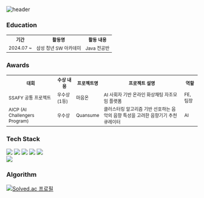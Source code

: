 ![header](https://capsule-render.vercel.app/api?type=venom&height=300&color=auto&text=Welcome%20to&fontColor=f3f3f3&fontSize=60&desc=ha0's%20GitHub&descAlignY=64)

### Education
<table style="font-size: 9pt;">
  <tr>
    <th>기간</th>
    <th>활동명</th>
    <th>활동 내용</th>
  </tr>
  <tr>
    <td>2024.07 ~</td>
    <td>삼성 청년 SW 아카데미</td>
    <td>Java 전공반</td>
  </tr>
</table>

### Awards
<table style="font-size: 9pt;">
  <tr>
    <th>대회</th>
    <th>수상 내용</th>
    <th>프로젝트명</th>
    <th>프로젝트 설명</th>
    <th>역할</th>
  </tr>
  <tr>
    <td>SSAFY 공통 프로젝트</td>
    <td>우수상 (1등)</td>
    <td>마음온</td>
    <td>AI 사회자 기반 온라인 화상채팅 자조모임 플랫폼</td>
    <td>FE, 팀장</td>
  </tr>
  <tr>
    <td>AICP (AI Challengers Program)</td>
    <td>우수상</td>
    <td>Quansume</td>
    <td>클러스터링 알고리즘 기반 선호하는 음악의 음향 특성을 고려한 음향기기 추천 큐레이터</td>
    <td>AI</td>
  </tr>
</table>

### Tech Stack
<div>
<img src="https://img.shields.io/badge/javascript-%23F7DF1E.svg?&style=for-the-badge&logo=javascript&logoColor=black" />
<img src="https://img.shields.io/badge/typescript-%233178C6.svg?&style=for-the-badge&logo=typescript&logoColor=white" />
<img src="https://img.shields.io/badge/react-%2361DAFB.svg?&style=for-the-badge&logo=react&logoColor=black" />
<img src="https://img.shields.io/badge/vue.js-%234FC08D.svg?&style=for-the-badge&logo=vue.js&logoColor=white" />
<img src="https://img.shields.io/badge/tailwind%20css-%2338B2AC.svg?&style=for-the-badge&logo=tailwind%20css&logoColor=white" />
<br />
<img src="https://img.shields.io/badge/java-%23007396.svg?&style=for-the-badge&logo=java&logoColor=white" /> 
</div>

### Algorithm
[![Solved.ac
프로필](http://mazassumnida.wtf/api/v2/generate_badge?boj=lha0)](https://solved.ac/lha0)<br/>
<!-- 
<div align="center">
### 💻 Tech 💻
  <div style="display:flex; flex-direction:row; align:center;" >
    <img src="https://img.shields.io/badge/React-61DAFB?style=for-the-badge&logo=React&logoColor=white">
    <img src="https://img.shields.io/badge/Next.js-000000?style=for-the-badge&logo=Next.js&logoColor=white"> 
    <img src="https://img.shields.io/badge/JavaScript-F7DF1E?style=for-the-badge&logo=JavaScript&logoColor=white"> 
    <img src="https://img.shields.io/badge/styled-components-DB7093?style=for-the-badge&logo=Styled-Components&logoColor=white"> 
    <img src="https://img.shields.io/badge/HTML5-E34F26?style=for-the-badge&logo=HTML5&logoColor=white"> 
    <img src="https://img.shields.io/badge/CSS3-1572B6?style=for-the-badge&logo=CSS3&logoColor=white"> 
  </div>

  ### 📚 Studying 📚
   <img src="https://img.shields.io/badge/TypeScript-3178C6?style=for-the-badge&logo=TypeScript&logoColor=white">

  ### 🛠️ Tools 🛠️
  <div style="display:flex; flex-direction:row;">
        <img src="https://img.shields.io/badge/Figma-F24E1E?style=for-the-badge&logo=Figma&logoColor=white"> 
   
    <img src="https://img.shields.io/badge/Android-34A853?style=for-the-badge&logo=Android&logoColor=white"> 
    <img src="https://img.shields.io/badge/Kotlin-7F52FF?style=for-the-badge&logo=Kotlin&logoColor=white"> 
    <img src="https://img.shields.io/badge/MongoDB-47A248?style=for-the-badge&logo=MongoDB&logoColor=white"> 
    <img src="https://img.shields.io/badge/MySQL-4479A1?style=for-the-badge&logo=MySQL&logoColor=white"> 
    <img src="https://img.shields.io/badge/Python-3776AB?style=for-the-badge&logo=Python&logoColor=white"> 
  </div>
</div>
-->
